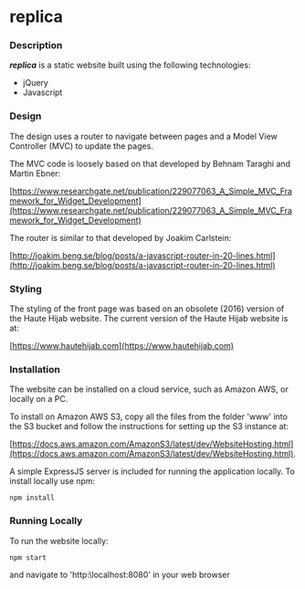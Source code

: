 # replica
### Description
***replica*** is a static website built using the following technologies:
- jQuery
- Javascript

### Design
The design uses a router to navigate between pages and a Model View Controller (MVC) to update the pages.

The MVC code is loosely based on that developed by Behnam Taraghi and Martin Ebner: 

[https://www.researchgate.net/publication/229077063_A_Simple_MVC_Framework_for_Widget_Development](https://www.researchgate.net/publication/229077063_A_Simple_MVC_Framework_for_Widget_Development)

The router is similar to that developed by Joakim Carlstein:

[http://joakim.beng.se/blog/posts/a-javascript-router-in-20-lines.html](http://joakim.beng.se/blog/posts/a-javascript-router-in-20-lines.html)

### Styling
The styling of the front page was based on an obsolete (2016) version of the Haute Hijab website. The current
version of the Haute Hijab website is at:

[https://www.hautehijab.com](https://www.hautehijab.com)

### Installation
The website can be installed on a cloud service, such as Amazon AWS, or locally on a PC.

To install on Amazon AWS S3, copy all the files from the folder 'www' into the S3 bucket and
follow the instructions for setting up the S3 instance at:

[https://docs.aws.amazon.com/AmazonS3/latest/dev/WebsiteHosting.html](https://docs.aws.amazon.com/AmazonS3/latest/dev/WebsiteHosting.html).

A simple ExpressJS server is included for running the application locally. To install locally use npm: 
```
npm install
```
### Running Locally
To run the website locally: 
```
npm start
```
and navigate to 'http:\localhost:8080' in your web browser
